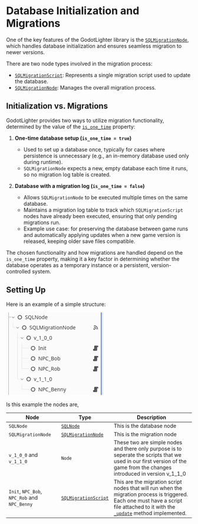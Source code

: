 # Database Initialization and Migrations  

One of the key features of the GodotLighter library is the 
[`SQLMigrationNode`](../Migration/SQLMigrationNode.md), which handles database initialization 
and ensures seamless migration to newer versions.  

There are two node types involved in the migration process:  

- [`SQLMigrationScript`](../Migration/SQLMigrationNode.md): Represents a single migration script used to update the database.  
- [`SQLMigrationNode`](../Migration/SQLMigrationNode.md): Manages the overall migration process.  

## Initialization vs. Migrations  

GodotLighter provides two ways to utilize migration functionality, determined by the value of 
the [`is_one_time`](../SQLMigrationNode.md#is_one_time-bool) property:  

1. **One-time database setup (`is_one_time = true`)**  
   - Used to set up a database once, typically for cases where persistence is unnecessary (e.g., an in-memory database used only during runtime).  
   - `SQLMigrationNode` expects a new, empty database each time it runs, so no migration log table is created.  


2. **Database with a migration log (`is_one_time = false`)**  
   - Allows `SQLMigrationNode` to be executed multiple times on the same database.  
   - Maintains a migration log table to track which `SQLMigrationScript` nodes have already been executed, ensuring that only pending migrations run.  
   - Example use case: for preserving the database between game runs and automatically applying updates when a new game version is released, keeping older save files compatible.  

The chosen functionality and how migrations are handled depend on the `is_one_time` property, making it a key factor in determining whether the database operates as a temporary instance or a persistent, version-controlled system.

## Setting Up

Here is an example of a simple structure:

![Example of the structure](../resources/migration_structure.png)

Is this example the nodes are,

| Node                                         | Type                                                       | Description                                                                                                                                                                                                                                      |
|----------------------------------------------|------------------------------------------------------------|--------------------------------------------------------------------------------------------------------------------------------------------------------------------------------------------------------------------------------------------------|
| `SQLNode`                                    | [`SQLNode`](../SQLNode.md)                                 | This is the database node                                                                                                                                                                                                                        |
| `SQLMigrationNode`                           | [`SQLMigrationNode`](../Migration/SQLMigrationNode.md)     | This is the migration node                                                                                                                                                                                                                       |
| `v_1_0_0` and `v_1_1_0`                      | `Node`                                                     | These two are simple nodes and there only purpose is to seperate the scripts that we used in our first version of the game from the changes introduced in version v_1_1_0                                                                        |
| `Init`, `NPC_Bob`, `NPC_Rob` and `NPC_Benny` | [`SQLMigrationScript`](../Migration/SQLMigrationScript.md) | This are the migration script nodes that will run when the migration process is triggered. Each one must have a script file attached to it with the [`_update`](../Migration/SQLMigrationScript.md#_updatenode-sqlnode-void) method implemented. |

